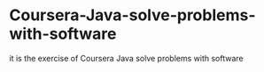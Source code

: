# Coursera-Java-solve-problems-with-software
it is the exercise of Coursera Java solve problems with software
